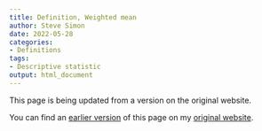 ```yaml
---
title: Definition, Weighted mean
author: Steve Simon
date: 2022-05-28
categories:
- Definitions
tags:
- Descriptive statistic
output: html_document
---
```


This page is being updated from a version on the original website.

<!---More--->

You can find an [earlier version][sim1] of this page on my [original website][sim2].

[sim1]: http://www.pmean.com/definitions/weightedmean.htm
[sim2]: http://www.pmean.com/original_site.html
